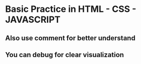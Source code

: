 # Basic Practice in HTML - CSS - JAVASCRIPT 
## Also use comment for better understand 
## You can debug for clear visualization 